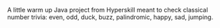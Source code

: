 A little warm up Java project from Hyperskill meant to check classical number trivia: even, odd, duck, buzz, palindromic, happy, sad, jumping. 
